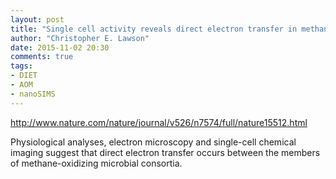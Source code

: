 ```yaml
---
layout: post
title: "Single cell activity reveals direct electron transfer in methanotrophic consortia"
author: "Christopher E. Lawson"
date: 2015-11-02 20:30
comments: true
tags:
- DIET
- AOM
- nanoSIMS
---
```


http://www.nature.com/nature/journal/v526/n7574/full/nature15512.html

Physiological analyses, electron microscopy and single-cell chemical imaging suggest that direct electron transfer occurs between the members of methane-oxidizing microbial consortia.
